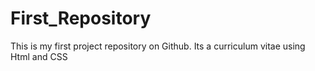 # First_Repository
This is my first project repository on Github.
Its a curriculum vitae using Html and CSS
